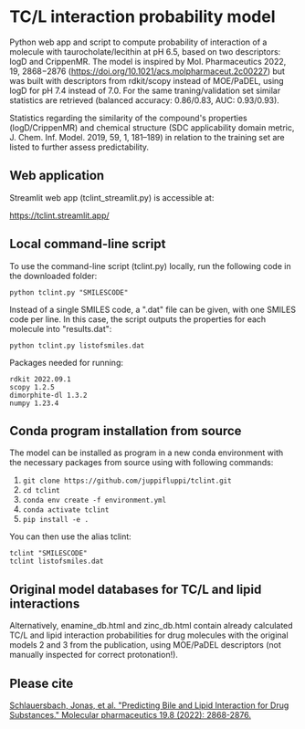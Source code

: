 # TC/L interaction probability model
Python web app and script to compute probability of interaction of a molecule with taurocholate/lecithin at pH 6.5, based on two descriptors: logD and CrippenMR. The model is inspired by Mol. Pharmaceutics 2022, 19, 2868−2876 (https://doi.org/10.1021/acs.molpharmaceut.2c00227) but was built with descriptors from rdkit/scopy instead of MOE/PaDEL, using logD for pH 7.4 instead of 7.0. For the same traning/validation set similar statistics are retrieved (balanced accuracy: 0.86/0.83, AUC: 0.93/0.93).

Statistics regarding the similarity of the compound's properties (logD/CrippenMR) and chemical structure (SDC applicability domain metric, J. Chem. Inf. Model. 2019, 59, 1, 181–189) in relation to the training set are listed to further assess predictability.

## Web application

Streamlit web app (tclint_streamlit.py) is accessible at:

https://tclint.streamlit.app/

## Local command-line script

To use the command-line script (tclint.py) locally, run the following code in the downloaded folder:
```
python tclint.py "SMILESCODE" 
```
Instead of a single SMILES code, a ".dat" file can be given, with one SMILES code per line. In this case, the script outputs the properties for each molecule into "results.dat":
```
python tclint.py listofsmiles.dat 
```

Packages needed for running:
```
rdkit 2022.09.1
scopy 1.2.5
dimorphite-dl 1.3.2
numpy 1.23.4
```

## Conda program installation from source

The model can be installed as program in a new conda environment with the necessary packages from source using with following commands:

1. ```git clone https://github.com/juppifluppi/tclint.git```
2. ```cd tclint```
3. ```conda env create -f environment.yml```
4. ```conda activate tclint```
5. ```pip install -e .```

You can then use the alias tclint:
```
tclint "SMILESCODE" 
tclint listofsmiles.dat
```

## Original model databases for TC/L and lipid interactions

Alternatively, enamine_db.html and zinc_db.html contain already calculated TC/L and lipid interaction probabilities for drug molecules with the original models 2 and 3 from the publication, using MOE/PaDEL descriptors (not manually inspected for correct protonation!).


## Please cite

[Schlauersbach, Jonas, et al. "Predicting Bile and Lipid Interaction for Drug Substances." Molecular pharmaceutics 19.8 (2022): 2868-2876.](https://doi.org/10.1021/acs.molpharmaceut.2c00227)
